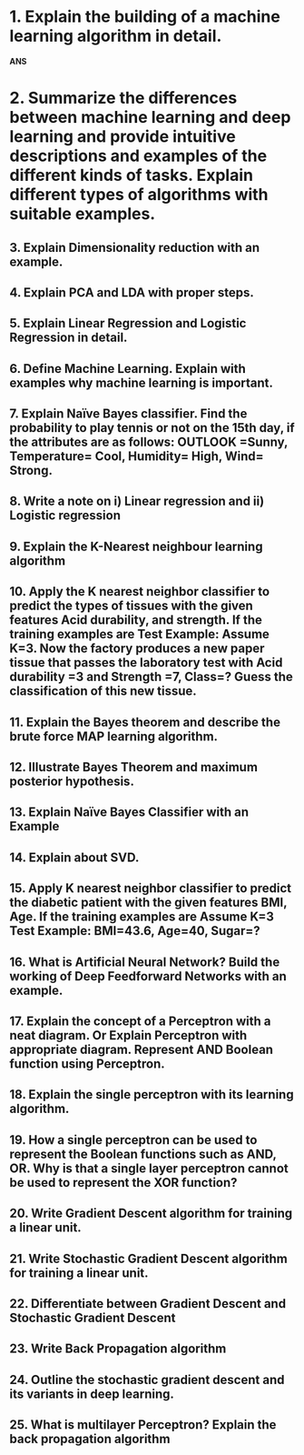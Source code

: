 # 1. Explain the building of a machine learning algorithm in detail.

<b>ANS</b>



# 2. Summarize the differences between machine learning and deep learning and provide intuitive descriptions and examples of the different kinds of tasks. Explain different types of algorithms with suitable examples.
## 3. Explain Dimensionality reduction with an example.
## 4. Explain PCA and LDA with proper steps.
## 5. Explain Linear Regression and Logistic Regression in detail.
## 6. Define Machine Learning. Explain with examples why machine learning is important.
## 7. Explain Naïve Bayes classifier. Find the probability to play tennis or not on the 15th day, if the attributes are as follows: OUTLOOK =Sunny, Temperature= Cool, Humidity= High, Wind= Strong.
## 8. Write a note on i) Linear regression and ii) Logistic regression 
## 9. Explain the K-Nearest neighbour learning algorithm
## 10. Apply the K nearest neighbor classifier to predict the types of tissues with the given features Acid durability, and strength. If the training examples are Test Example: Assume K=3. Now the factory produces a new paper tissue that passes the laboratory test with Acid durability =3 and Strength =7, Class=? Guess the classification of this new tissue.
## 11. Explain the Bayes theorem and describe the brute force MAP learning algorithm.
## 12. Illustrate Bayes Theorem and maximum posterior hypothesis.
## 13. Explain Naïve Bayes Classifier with an Example
## 14. Explain about SVD.
## 15. Apply K nearest neighbor classifier to predict the diabetic patient with the given features BMI, Age. If the training examples are Assume K=3 Test Example: BMI=43.6, Age=40, Sugar=?
## 16. What is Artificial Neural Network? Build the working of Deep Feedforward Networks with an example.
## 17. Explain the concept of a Perceptron with a neat diagram. Or Explain Perceptron with appropriate diagram. Represent AND Boolean function using Perceptron.
## 18. Explain the single perceptron with its learning algorithm.
## 19. How a single perceptron can be used to represent the Boolean functions such as AND, OR. Why is that a single layer perceptron cannot be used to represent the XOR function?
## 20. Write Gradient Descent algorithm for training a linear unit.
## 21. Write Stochastic Gradient Descent algorithm for training a linear unit.
## 22. Differentiate between Gradient Descent and Stochastic Gradient Descent
## 23. Write Back Propagation algorithm
## 24. Outline the stochastic gradient descent and its variants in deep learning.
## 25. What is multilayer Perceptron? Explain the back propagation algorithm 